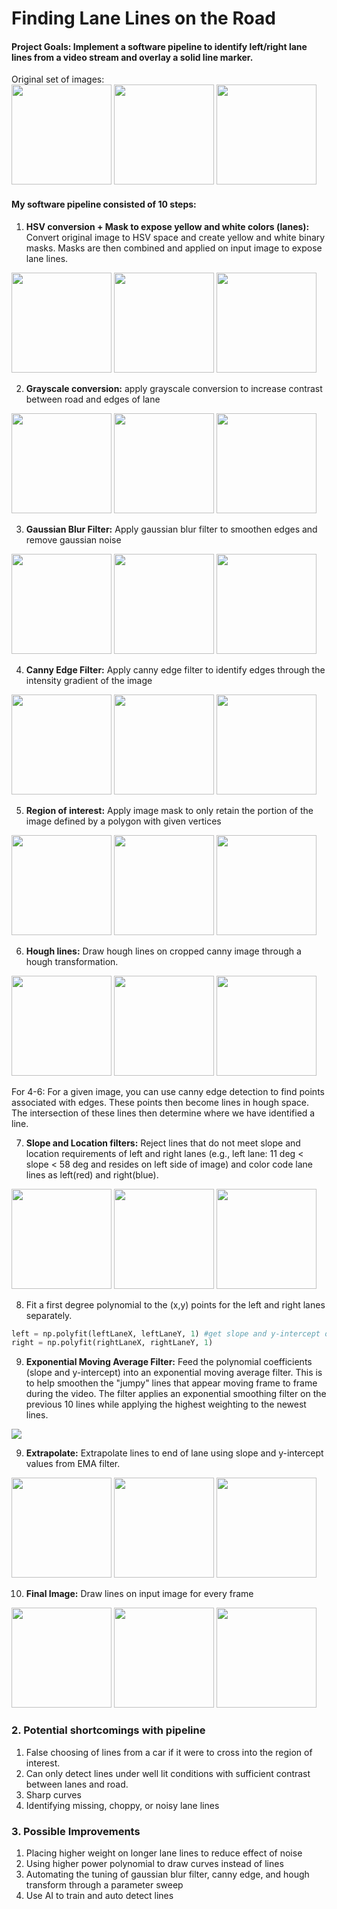 
# **Finding Lane Lines on the Road**

#### Project Goals: Implement a software pipeline to identify left/right lane lines from a video stream and overlay a solid line marker.

Original set of images:</br>
<img src="./test_images/solidYellowCurve.jpg" height="160"> <img src="./test_images/solidYellowCurve2.jpg" height="160"> <img src="./test_images/solidYellowLeft.jpg" height="160">

#### My software pipeline consisted of 10 steps:<br>

1. <b>HSV conversion + Mask to expose yellow and white colors (lanes):</b> Convert original image to HSV space and create yellow and white binary masks. Masks are then combined and applied on input image to expose lane lines.

<img src="./test_images/solidYellowCurve_hsvMasked.jpg" height="160"> <img src="./test_images/solidYellowCurve2_hsvMasked.jpg" height="160"> <img src="./test_images/solidYellowLeft_hsvMasked.jpg" height="160">

2. <b>Grayscale conversion:</b> apply grayscale conversion to increase contrast between road and edges of lane

<img src="./test_images/solidYellowCurve_gray.jpg" height="160"> <img src="./test_images/solidYellowCurve2_gray.jpg" height="160"> <img src="./test_images/solidYellowLeft_gray.jpg" height="160">

3. <b>Gaussian Blur Filter:</b> Apply gaussian blur filter to smoothen edges and remove gaussian noise

<img src="./test_images/solidYellowCurve_gaussianBlur.jpg" height="160"> <img src="./test_images/solidYellowCurve2_gaussianBlur.jpg" height="160"> <img src="./test_images/solidYellowLeft_gaussianBlur.jpg" height="160">

4. <b>Canny Edge Filter:</b> Apply canny edge filter to identify edges through the intensity gradient of the image

<img src="./test_images/solidYellowCurve_canny.jpg" height="160"> <img src="./test_images/solidYellowCurve2_canny.jpg" height="160"> <img src="./test_images/solidYellowLeft_canny.jpg" height="160">

5. <b>Region of interest:</b> Apply image mask to only retain the portion of the image defined by a polygon with given vertices

<img src="./test_images/solidYellowCurve_regionMask.jpg" height="160"> <img src="./test_images/solidYellowCurve2_regionMask.jpg" height="160"> <img src="./test_images/solidYellowLeft_regionMask.jpg" height="160">

6. <b>Hough lines:</b> Draw hough lines on cropped canny image through a hough transformation.

<img src="./test_images/solidYellowCurve_houghLinesRaw.jpg" height="160"> <img src="./test_images/solidYellowCurve2_houghLinesRaw.jpg" height="160"> <img src="./test_images/solidYellowLeft_houghLinesRaw.jpg" height="160">

For 4-6: For a given image, you can use canny edge detection to find points associated with edges. These points then become lines in hough space. The intersection of these lines then determine where we have identified a line.

7. <b>Slope and Location filters:</b> Reject lines that do not meet slope and location requirements of left and right lanes (e.g., left lane: 11 deg < slope < 58 deg and resides on left side of image) and color code lane lines as left(red) and right(blue).

<img src="./test_images/solidYellowCurve_houghT.jpg" height="160"> <img src="./test_images/solidYellowCurve2_houghT.jpg" height="160"> <img src="./test_images/solidYellowLeft_houghT.jpg" height="160">

8. Fit a first degree polynomial to the (x,y) points for the left and right lanes separately.
```python
left = np.polyfit(leftLaneX, leftLaneY, 1) #get slope and y-intercept of polyfit line
right = np.polyfit(rightLaneX, rightLaneY, 1)
```

9. <b>Exponential Moving Average Filter:</b> Feed the polynomial coefficients (slope and y-intercept) into an exponential moving average filter. This is to help smoothen the "jumpy" lines that appear moving frame to frame during the video. The filter applies an exponential smoothing filter on the previous 10 lines while applying the highest weighting to the newest lines.

<img src="./test_images/EMAweights.png"> 

9. <b>Extrapolate:</b> Extrapolate lines to end of lane using slope and y-intercept values from EMA filter.

<img src="./test_images/solidYellowCurve_extrapolate.jpg" height="160"> <img src="./test_images/solidYellowCurve2_extrapolate.jpg" height="160"> <img src="./test_images/solidYellowLeft_extrapolate.jpg" height="160">

10. <b>Final Image:</b> Draw lines on input image for every frame

<img src="./test_images/solidYellowCurve_finalImage.jpg" height="160"> <img src="./test_images/solidYellowCurve2_finalImage.jpg" height="160"> <img src="./test_images/solidYellowLeft_finalImage.jpg" height="160">

### 2. Potential shortcomings with pipeline

1. False choosing of lines from a car if it were to cross into the region of interest.
2. Can only detect lines under well lit conditions with sufficient contrast between lanes and road.
3. Sharp curves
4. Identifying missing, choppy, or noisy lane lines

### 3. Possible Improvements

1. Placing higher weight on longer lane lines to reduce effect of noise
2. Using higher power polynomial to draw curves instead of lines
3. Automating the tuning of gaussian blur filter, canny edge, and hough transform through a parameter sweep
4. Use AI to train and auto detect lines
